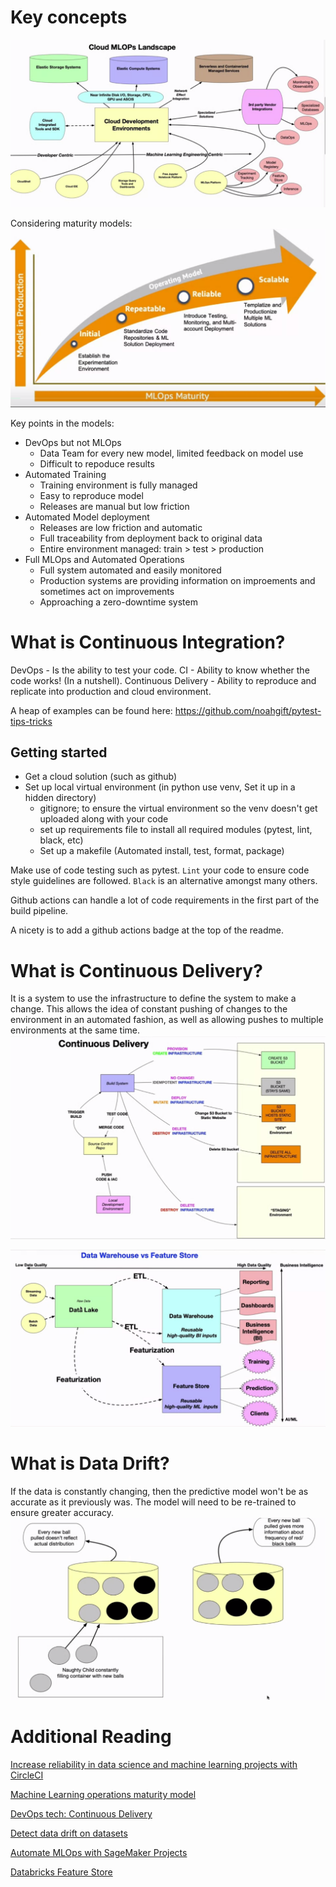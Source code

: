# Key concepts

![Cloud MLOps Landscape](./img/Landscape.png)

Considering maturity models:
![Maturity Model](./img/MaturityModel.png)

Key points in the models:
* DevOps but not MLOps
  * Data Team for every new model, limited feedback on model use
  * Difficult to repoduce results
* Automated Training
  * Training environment is fully managed
  * Easy to reproduce model
  * Releases are manual but low friction
* Automated Model deployment
  * Releases are low friction and automatic
  * Full traceability from deployment back to original data
  * Entire environment managed: train > test > production
* Full MLOps and Automated Operations
  * Full system automated and easily monitored
  * Production systems are providing information on improements and sometimes act on improvements
  * Approaching a zero-downtime system


# What is Continuous Integration?
DevOps - Is the ability to test your code.
CI - Ability to know whether the code works! (In a nutshell).
Continuous Delivery - Ability to reproduce and replicate into production and cloud environment.

A heap of examples can be found here:
https://github.com/noahgift/pytest-tips-tricks

## Getting started
- Get a cloud solution (such as github)
- Set up local virtual environment (in python use venv, Set it up in a hidden directory)
  - gitignore;  to ensure the virtual environment  so the venv doesn't get uploaded along with your code
  - set up requirements file to install all required modules (pytest, lint, black, etc)
  - Set up a makefile (Automated install, test, format, package)
  
Make use of code testing such as pytest.
`Lint` your code to ensure code style guidelines are followed. `Black` is an alternative amongst many others.

Github actions can handle a lot of code requirements in the first part of the build pipeline.

A nicety is to add a github actions badge at the top of the readme.

# What is Continuous Delivery?
It is a system to use the infrastructure to define the system to make a change. This allows the idea of constant pushing of changes to the environment in an automated fashion, as well as allowing pushes to multiple environments at the same time.
![Continuous Delivery](./img/ContinuousDelivery.png)

![Data Warehouse vs Feature Store](./img/DataWarehouseVsFeatureStore.png)

# What is Data Drift?
If the data is constantly changing, then the predictive model won't be as accurate as it previously was. The model will need to be re-trained to ensure greater accuracy.
![Data Drift](./img/Data%20Drift.png)

# Additional Reading

[Increase reliability in data science and machine learning projects with CircleCI](https://circleci.com/blog/increase-reliability-in-data-science-and-machine-learning-projects-with-circleci/)

[Machine Learning operations maturity model](https://learn.microsoft.com/en-us/azure/architecture/example-scenario/mlops/mlops-maturity-model?WT.mc_id=academic-0000-alfredodeza)

[DevOps tech: Continuous Delivery](https://cloud.google.com/architecture/devops/devops-tech-continuous-delivery)

[Detect data drift on datasets](https://learn.microsoft.com/en-us/azure/machine-learning/v1/how-to-monitor-datasets?tabs=python&view=azureml-api-1)

[Automate MLOps with SageMaker Projects](https://docs.aws.amazon.com/sagemaker/latest/dg/sagemaker-projects.html)

[Databricks Feature Store](https://learn.microsoft.com/en-us/azure/databricks/machine-learning/feature-store/)


